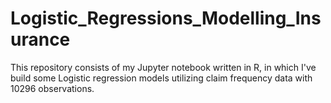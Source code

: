 # Logistic_Regressions_Modelling_Insurance
This repository consists of my Jupyter notebook written in R, in which I've build some Logistic regression models utilizing claim frequency data with 10296 observations. 
